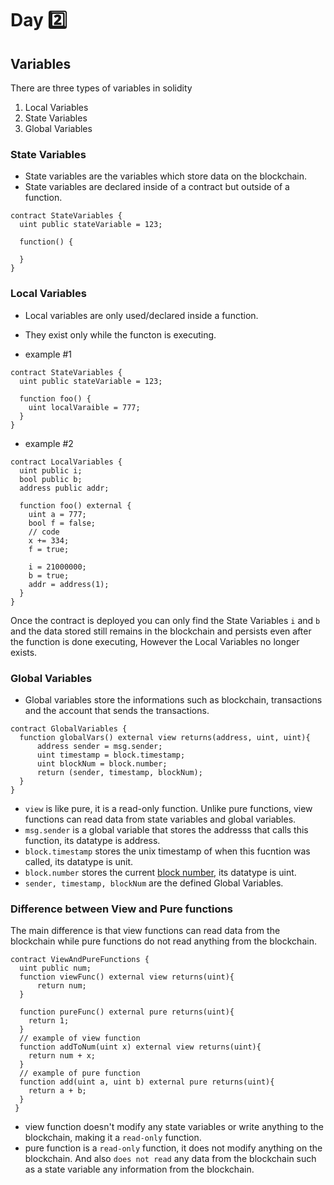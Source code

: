 # Day :two: 

## Variables 

There are three types of variables in solidity
1. Local Variables
2. State Variables
3. Global Variables

### State Variables
- State variables are the variables which store data on the blockchain.
- State variables are declared inside of a contract but outside of a function.

```solidity
contract StateVariables {
  uint public stateVariable = 123;
  
  function() {
  
  }
}
```
### Local Variables
- Local variables are only used/declared inside a function.
- They exist only while the functon is executing.

- example #1
```solidity
contract StateVariables {
  uint public stateVariable = 123;
  
  function foo() {
    uint localVaraible = 777;
  }
}
```
- example #2
```solidity
contract LocalVariables {
  uint public i;
  bool public b;
  address public addr;
  
  function foo() external {
    uint a = 777;
    bool f = false;
    // code
    x += 334;
    f = true;
    
    i = 21000000;
    b = true;
    addr = address(1);
  }
}
```

Once the contract is deployed you can only find the State Variables ```i``` and ```b``` and the data stored still remains in the blockchain and persists even after the function is done executing, However the Local Variables no longer exists.

### Global Variables
- Global variables store the informations such as blockchain, transactions and the account that sends the transactions.

```solidity
contract GlobalVariables {
  function globalVars() external view returns(address, uint, uint){
      address sender = msg.sender;
      uint timestamp = block.timestamp;
      uint blockNum = block.number;
      return (sender, timestamp, blockNum);
  }
}

```

- ```view``` is like pure, it is a read-only function. Unlike pure functions, view functions can read data from state variables and global variables.
- ```msg.sender``` is a global variable that stores the addresss that calls this function, its datatype is address.
- ```block.timestamp``` stores the unix timestamp of when this fucntion was called, its datatype is unit.
- ```block.number``` stores the current [block number](https://www.youtube.com/watch?v=_160oMzblY8&t=2s), its datatype is uint.
- ```sender, timestamp, blockNum``` are the defined Global Variables.

### Difference between View and Pure functions

The main difference is that view functions can read data from the blockchain while pure functions do not read anything from the blockchain.

```solidity
contract ViewAndPureFunctions {
  uint public num;
  function viewFunc() external view returns(uint){
      return num;
  }
  
  function pureFunc() external pure returns(uint){
    return 1;
  }
  // example of view function
  function addToNum(uint x) external view returns(uint){
    return num + x;
  }
  // example of pure function
  function add(uint a, uint b) external pure returns(uint){
    return a + b;
  }
 }

```
- view function doesn't modify any state variables or write anything to the blockchain, making it a ```read-only``` function.
- pure function is a ```read-only``` function, it does not modify anything on the blockchain. And also ```does not read``` any data from the blockchain such as a state variable any information from the blockchain.
